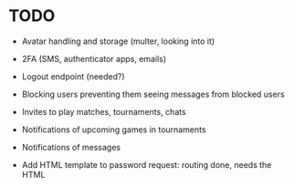 # TODO

- Avatar handling and storage (multer, looking into it)
- 2FA (SMS, authenticator apps, emails)
- Logout endpoint (needed?)
- Blocking users preventing them seeing messages from blocked users
- Invites to play matches, tournaments, chats
- Notifications of upcoming games in tournaments
- Notifications of messages

- Add HTML template to password request: routing done, needs the HTML
